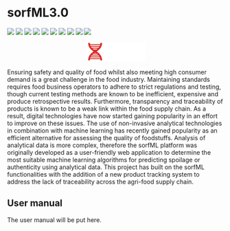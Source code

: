 # sorfML3.0

<p align="left">
  <a href="https://shields.io/docs/logos">
    <img src="https://img.shields.io/badge/release-v3.0.1-brightgreen"></a>
  <a href="https://github.com/FadyMohareb/sorfml3.0/blob/main/LICENSE">
    <img src="https://img.shields.io/badge/LICENSE-MIT-blue"></a>
  <a href="http://elvis.misc.cranfield.ac.uk/sorfml2/home">
    <img src="https://img.shields.io/badge/LiveVersion-5755FE?logo=ubuntu&logoColor=white"></a>
  <a href="">
    <img src="https://img.shields.io/badge/HypeledgerFabric-FF6464?logo=linuxfoundation&logoColor=white"></a>
  <a href="">
    <img src="https://img.shields.io/badge/MongoDB-337357?logo=mongodb&logoColor=white"></a>
  <a href="">
   <img src="https://img.shields.io/badge/Docker-2496ED?logo=docker&logoColor=white"></a>
  <a href="">
    <img src="https://img.shields.io/badge/Node.js-339933?logo=node.js&logoColor=white"></a>
  <a href="">
    <img src="https://img.shields.io/badge/Angular-D24545?logo=angular&logoColor="></a>
  <a href="https://github.com/LeaSaxton/FQCforSorfml2.0">
    <img src="https://img.shields.io/badge/FoodQualityController-276DC3?logo=r&logoColor=white"></a>
  <a href="">
    <img src="https://img.shields.io/github/stars/FadyMohareb/sorfml3.0"></a>
</p>

<p align="center">
  <a><img src="Front-End/src/assets/images/sorfML-button.png"></a>
</p>

Ensuring safety and quality of food whilst also meeting high consumer demand is a great challenge in the food industry. Maintaining standards requires food business operators to adhere to strict regulations and testing, though current testing methods are known to be inefficient, expensive and produce retrospective results. Furthermore, transparency and traceability of products is known to be a weak link within the food supply chain. As a result, digital technologies have now started gaining popularity in an effort to improve on these issues. The use of non-invasive analytical technologies in combination with machine learning has recently gained popularity as an efficient alternative for assessing the quality of foodstuffs. Analysis of analytical data is more complex, therefore the sorfML platform was originally developed as a user-friendly web application to determine the most suitable machine learning algorithms for predicting spoilage or authenticity using analytical data. This project has built on the sorfML functionalities with the addition of a new product tracking system to address the lack of traceability across the agri-food supply chain.

## User manual

The user manual will be put here.
